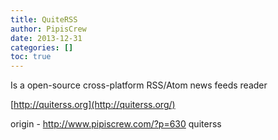 ```yaml
---
title: QuiteRSS
author: PipisCrew
date: 2013-12-31
categories: []
toc: true
---
```


Is a open-source cross-platform RSS/Atom news feeds reader

[http://quiterss.org](http://quiterss.org/)

origin - http://www.pipiscrew.com/?p=630 quiterss